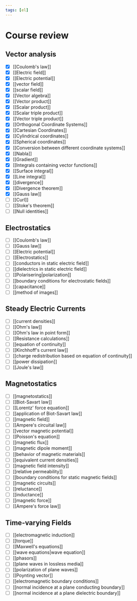 ```yaml
---
tags: [el]
---
```

# Course review

## Vector analysis
- [x] [[Coulomb's law]]
- [x] [[Electric field]]
- [x] [[Electric potential]]
- [x] [[vector field]]
- [x] [[scalar field]]
- [x] [[Vector algebra]]
- [x] [[Vector product]]
- [x] [[Scalar product]]
- [x] [[Scalar triple product]]
- [x] [[Vector triple product]]
- [x] [[Orthogonal Coordinate Systems]]
- [x] [[Cartesian Coordinates]]
- [x] [[Cylindrical coordinates]]
- [x] [[Spherical coordinates]]
- [x] [[Conversion between different coordinate systems]]
- [x] [[Nabla]]
- [x] [[Gradient]]
- [x] [[Integrals containing vector functions]]
- [x] [[Surface integral]]
- [x] [[Line integral]]
- [x] [[divergence]]
- [x] [[Divergence theorem]]
- [x] [[Gauss law]]
- [ ] [[Curl]]
- [ ] [[Stoke's theorem]]
- [ ] [[Null identities]]

## Electrostatics
- [ ] [[Coulomb's law]]
- [ ] [[Gauss law]]
- [ ] [[Electric potential]]
- [ ] [[Electrostatics]]
- [ ] [[conductors in static electric field]]
- [ ] [[dielectrics in static electric field]]
- [ ] [[Polarisering|polarization]]
- [ ] [[boundary conditions for electrostatic fields]]
- [ ] [[capacitance]]
- [ ] [[method of images]]

## Steady Electric Currents
- [ ] [[current densities]]
- [ ] [[Ohm's law]]
- [ ] [[Ohm's law in point form]]
- [ ] [[Resistance calculations]]
- [ ] [[equation of continuity]]
- [ ] [[Kirchhoff's current law]]
- [ ] [[charge redistribution based on equation of continuity]]
- [ ] [[power dissipation]]
- [ ] [[Joule's law]]

## Magnetostatics
- [ ] [[magnetostatics]]
- [ ] [[Biot-Savart law]]
- [ ] [[Lorentz' force equation]]
- [ ] [[application of Biot-Savart law]]
- [ ] [[magnetic field]]
- [ ] [[Ampere's circuital law]]
- [ ] [[vector magnetic potential]]
- [ ] [[Poisson's equation]]
- [ ] [[magnetic flux]]
- [ ] [[magnetic dipole moment]]
- [ ] [[behavior of magnetic materials]]
- [ ] [[equivalent current densities]]
- [ ] [[magnetic field intensity]]
- [ ] [[relative permeability]]
- [ ] [[boundary conditions for static magnetic fields]]
- [ ] [[magnetic circuits]]
- [ ] [[reluctance]]
- [ ] [[inductance]]
- [ ] [[magnetic force]]
- [ ] [[Ampere's force law]]

## Time-varying Fields
- [ ] [[electromagnetic induction]]
- [ ] [[torque]]
- [ ] [[Maxwell's equations]]
- [ ] [[wave equations|wave equation]]
- [ ] [[phasors]]
- [ ] [[plane waves in lossless media]]
- [ ] [[polarization of plane waves]]
- [ ] [[Poynting vector]]
- [ ] [[electromagnetic boundary conditions]]
- [ ] [[normal incidence at a plane conducting boundary]]
- [ ] [[normal incidence at a plane dielectric boundary]]
